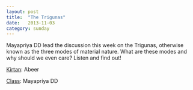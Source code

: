 ```yaml
---
layout: post
title:  "The Trigunas"
date:   2013-11-03
category: sunday
---
```


Mayapriya DD lead the discussion this week on the Trigunas, otherwise known as the three modes of material nature. What are these modes and why should we even care? Listen and find out!

[Kirtan](https://s3.amazonaws.com/beginningbhakti/2013-11-03-The-Trigunas/Abeer.Kirtan.mp3): Abeer

[Class](https://s3.amazonaws.com/beginningbhakti/2013-11-03-The-Trigunas/MayapriyaDD.Class.mp3): Mayapriya DD

